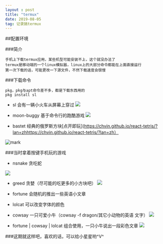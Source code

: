 ```yaml
---
layout : post
title: "termux"
date: 2019-08-05
tag: 记录搞termux
---
```


##配置环境

###简介
```
手机上下载termux应用，某些机型可能安装不上，这个就没办法了
termux是移动端的一个linux模拟器，linux上的大部分命令都能在上面直接运行
第一次下载的话，可能更改一下源文件，不然下载速度会很慢
```

###下载命令
```
pkg，pkg与apt命令差不多，都是下载东西用的
pkg install sl
```

- sl    会有一辆小火车从屏幕上穿过
![](http://www.bigbai.fun/img/20190929132431.png)


- moon-buggy   基于命令行的跑酷游戏
![](http://www.bigbai.fun/img/20190929132539.png)

- bastet     经典的俄罗斯方块[点开即玩](https://chvin.github.io/react-tetris/?lan=zhhttps://chvin.github.io/react-tetris/?lan=zh）

![mark](https://upload-images.jianshu.io/upload_images/17635707-694e52b6aed7023f.jpg?imageMogr2/auto-orient/strip%7CimageView2/2/w/1240)

###当时拿着按键手机玩的游戏
- nsnake   贪吃蛇

![](http://www.bigbai.fun/img/20190929132655.png)
- greed     贪婪（尽可能的吃更多的小方块吧）
![](http://www.bigbai.fun/img/20190929132725.png)

- fortune  会随机的推出一些英语小文章
- lolcat    可以改变字体的颜色
- cowsay  一只可爱小牛（cowsay -f dragon/其它小动物的英语 文字）
![](http://www.bigbai.fun/img/20190929132806.png)

- fortune | cowsay | lolcat  组合使用，一只小牛说出一段彩色文章
![](http://www.bigbai.fun/img/20190929132841.png)

###这期就这样吧，喜欢的话，可以给小星星哟^V^
